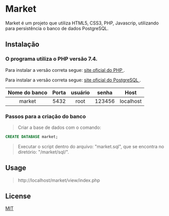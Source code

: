 # Market

Market é um projeto que utiliza HTML5, CSS3, PHP, Javascrip, utilizando para persistência o banco de dados PostgreSQL.

## Instalação

### O programa utiliza o PHP versão 7.4.

Para instalar a versão correta segue: [site oficial do PHP ](https://www.php.net/manual/pt_BR/install.php).


Para instalar a versão correta segue: [site oficial do PostgreSQL ](https://www.postgresql.org/about/news/1592/).


|Nome do banco | Porta | usuário | senha | Host    |
|:------------:|:-----:|:-------:|:-----:|:-------:|
|market        |5432   |root     |123456 |localhost|

### Passos para a criação do banco

> Criar a base de dados com o comando:
```sql
CREATE DATABASE market;
``` 
>Executar o script dentro do arquivo: "market.sql", que se encontra no diretório: "/market/sql/".


## Usage


>http://localhost/market/view/index.php

## License
[MIT](https://choosealicense.com/licenses/mit/)
